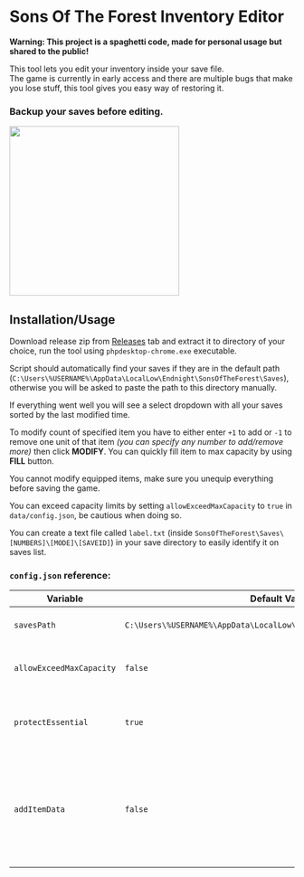 # Sons Of The Forest Inventory Editor

**Warning: This project is a spaghetti code, made for personal usage but shared to the public!**

This tool lets you edit your inventory inside your save file.  
The game is currently in early access and there are multiple bugs that make you lose stuff, this tool gives you easy way of restoring it. 

### Backup your saves before editing.

<a href="https://i.imgur.com/ot0ABFN.png"><img src="https://i.imgur.com/ot0ABFN.png" height="300"></a>

## Installation/Usage

Download release zip from [Releases](https://github.com/jacklul/Sons-Of-The-Forest-Inventory-Editor/releases) tab and extract it to directory of your choice, run the tool using `phpdesktop-chrome.exe` executable.

Script should automatically find your saves if they are in the default path (`C:\Users\%USERNAME%\AppData\LocalLow\Endnight\SonsOfTheForest\Saves`), otherwise you will be asked to paste the path to this directory manually.

If everything went well you will see a select dropdown with all your saves sorted by the last modified time.

To modify count of specified item you have to either enter `+1` to add or `-1` to remove one unit of that item *(you can specify any number to add/remove more)* then click **MODIFY**. You can quickly fill item to max capacity by using **FILL** button.

You cannot modify equipped items, make sure you unequip everything before saving the game.

You can exceed capacity limits by setting `allowExceedMaxCapacity` to `true` in `data/config.json`, be cautious when doing so.

You can create a text file called `label.txt` (inside `SonsOfTheForest\Saves\[NUMBERS]\[MODE]\[SAVEID]`) in your save directory to easily identify it on saves list.

### `config.json` reference:

| Variable | Default Value | Description |
| -- | -- | -- |
| `savesPath` | `C:\Users\%USERNAME%\AppData\LocalLow\Endnight\SonsOfTheForest\Saves` | Path to saves directory
| `allowExceedMaxCapacity` | `false` | Allow exceeding capacity limits
| `protectEssential` | `true` | Prevent from removing essential items
| `addItemData` | `false` | Add entry to `UniqueItems` array for some items (this doesn't seem to be necessary at all)
